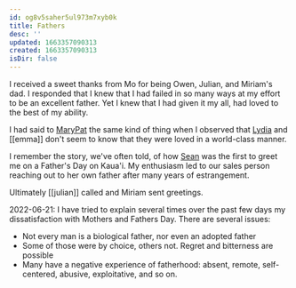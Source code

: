 ```yaml
---
id: og8v5saher5ul973m7xyb0k
title: Fathers
desc: ''
updated: 1663357090313
created: 1663357090313
isDir: false
---
```

I received a sweet thanks from Mo for being Owen, Julian, and Miriam's dad. I responded that I knew that I had failed in so many ways at my effort to be an excellent father. Yet I knew that I had given it my all, had loved to the best of my ability.

I had said to [MaryPat](MaryPat.md) the same kind of thing when I observed that [Lydia](Lydia.md) and [[emma]] don't seem to know that they were loved in a world-class manner.

I remember the story, we've often told, of how  [Sean](Sean.md) was the first to greet me on a Father's Day on Kaua'i. My enthusiasm led to our sales person reaching out to her own father after many years of estrangement.

Ultimately [[julian]] called and Miriam sent greetings. 

2022-06-21:
I have tried to explain several times over the past few days my dissatisfaction with Mothers and Fathers Day. There are several issues:
- Not every man is a biological father, nor even an adopted father
- Some of those were by choice, others not. Regret and bitterness are possible
- Many have a negative experience of fatherhood: absent, remote, self-centered, abusive, exploitative, and so on.
